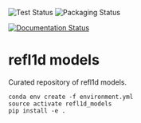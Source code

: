 <!-- Badges -->

![Test Status](https://github.com/reflectometry/refl1d_models/actions/workflows/unittest.yml/badge.svg)
![Packaging Status](https://github.com/reflectometry/refl1d_models/actions/workflows/package.yml)

[![Documentation Status](https://readthedocs.org/projects/refl1d-models/badge/?version=latest)](https://refl1d-models.readthedocs.io/en/latest/?badge=latest)

<!-- End Badges -->

refl1d models
=============

Curated repository of refl1d models.

```
conda env create -f environment.yml
source activate refl1d_models
pip install -e .
```
